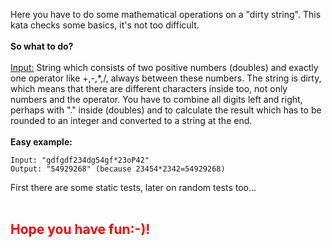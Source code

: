 Here you have to do some mathematical operations on a "dirty string". This kata checks some basics, it's not too difficult.<br><br>
<b>So what to do?</b><br><br>
<u>Input:</u> String which consists of two positive numbers (doubles) and exactly one operator like +,-,*,/, always between these numbers. The string is dirty, which means that there are different characters inside too, not only numbers and the operator. You have to combine all digits left and right, perhaps with "." inside (doubles) and to calculate the result which has to be rounded to an integer and converted to a string at the end.
<br><br><b>Easy example:</b><br>
```
Input: "gdfgdf234dg54gf*23oP42"
Output: "54929268" (because 23454*2342=54929268)
```
First there are some static tests, later on random tests too...<br>
<br>
<h2><font color="red">Hope you have fun:-)!</font></h2>